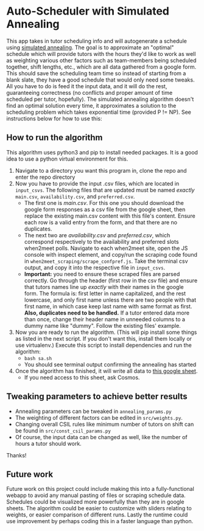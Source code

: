 # Auto-Scheduler with Simulated Annealing
This app takes in tutor scheduling info and will autogenerate a schedule using [simulated annealing](https://en.wikipedia.org/wiki/Simulated_annealing). The goal is to approximate an "optimal" schedule which will provide tutors with the hours they'd like to work as well as weighting various other factors such as team-members being scheduled together, shift lengths, etc., which are all data gathered from a google form. This should save the scheduling team time so instead of starting from a blank slate, they have a good schedule that would only need some tweaks. All you have to do is feed it the input data, and it will do the rest, guaranteeing correctness (no conflicts and proper amount of time scheduled per tutor, hopefully). The simulated annealing algorithm doesn't find an optimal solution every time, it approximates a solution to the scheduling problem which takes exponential time (provided P != NP). See instructions below for how to use this:
## How to run the algorithm
This algorithm uses python3 and pip to install needed packages. It is a good idea to use a python virtual environment for this.

1. Navigate to a directory you want this program in, clone the repo and enter the repo directory
2. Now you have to provide the input .csv files, which are located in `input_csvs`. The following files that are updated must be named *exactly* `main.csv`, `availability.csv`, and `preferred.csv`.
	- The first one is *main.csv*. For this one you should download the google form responses as a csv file from the google sheet, then replace the existing main.csv content with this file's content. Ensure each row is a valid entry from the form, and that there are no duplicates.
	- The next two are *availability.csv* and *preferred.csv*, which correspond respectively to the availability and preferred slots when2meet polls. Navigate to each when2meet site, open the JS console with inspect element, and copy/run the scraping code found in `when2meet_scraping/scrape_confpref.js`. Take the terminal csv output, and copy it into the respective file in `input_csvs`.
	- **Important:** you need to ensure these scraped files are parsed correctly. Go through the header (first row in the csv file) and ensure that tutors names line up *exactly* with their names in the google form. The formula is: first letter in name capitalized, and the rest lowercase, and only first name unless there are two people with that first name, in which case keep last name with same format as first. **Also, duplicates need to be handled.** If a tutor entered data more than once, change their header name in unneeded columns to a dummy name like "dummy". Follow the existing files' example.
3. Now you are ready to run the algorithm. (This will pip install some things as listed in the next script. If you don't want this, install them locally or use virtualenv.) Execute this script to install dependencies and run the algorithm:
	- `bash sa.sh` 
	- You should see terminal output confirming the annealing has started
4. Once the algorithm has finished, it will write all data to [this google sheet](https://docs.google.com/spreadsheets/d/16LX0Z_ugOk2yL60qDWnNC1lI7wpbAlarZgeLVsJyGL8/edit?usp=sharing).
	- If you need access to this sheet, ask Cosmos.

## Tweaking parameters to achieve better results

- Annealing parameters can be tweaked in `annealing_params.py`
- The weighting of different factors can be edited in `src/weights.py`.
- Changing overall CSIL rules like minimum number of tutors on shift can be found in `src/const_csil_params.py`
- Of course, the input data can be changed as well, like the number of hours a tutor should work.

Thanks! 

## Future work
Future work on this project could include making this into a fully-functional webapp to avoid any manual pasting of files or scraping schedule data. Schedules could be visualized more powerfully than they are in google sheets. The algorithm could be easier to customize with sliders relating to weights, or easier comparison of different runs. Lastly the runtime could use improvement by perhaps coding this in a faster language than python.